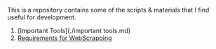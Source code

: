 This is a repository contains some of the scripts & materials that I find useful for development.

1. [Important Tools](./important tools.md)
2. [Requirements for WebScrapping](./web-scrapper-utilities.md)

